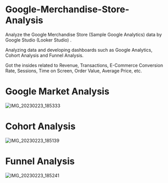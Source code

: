 # Google-Merchandise-Store-Analysis

Analyze the Google Merchandise Store (Sample Google Analytics) data by Google Studio (Looker Studio) .

Analyzing data and developing dashboards such as Google Analytics, Cohort Analysis and Funnel Analysis.

Got the insides related to Revenue, Transactions, E-Commerce Conversion Rate, Sessions, Time on Screen, Order Value, Average Price, etc.


# Google Market Analysis
![IMG_20230223_185333](https://user-images.githubusercontent.com/112092937/222230397-fde06cba-58d8-4489-9ea4-c6abe15878ec.jpg)

# Cohort Analysis
![IMG_20230223_185139](https://user-images.githubusercontent.com/112092937/222230398-8ac74cc6-b134-42cc-acc9-d67f57058b65.jpg)

# Funnel Analysis
![IMG_20230223_185241](https://user-images.githubusercontent.com/112092937/222230451-9218da64-460a-4b4b-8473-b9434784717a.jpg)
